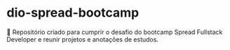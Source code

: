# dio-spread-bootcamp
:dart: Repositório criado para cumprir o desafio do bootcamp Spread Fullstack Developer e reunir projetos e anotações de estudos.
